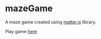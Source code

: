 # mazeGame

A maze game created using [matter.js](https://brm.io/matter-js/) library. 

Play game [here](https://laurarodd.github.io/mazeGame/)


